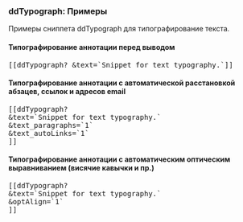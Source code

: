 
<meta http-equiv="Content-Type" content="text/html; charset=utf-8">
<h3>ddTypograph: Примеры </h3> 
Примеры сниппета ddTypograph для типографирование текста.	
<br>
<h4>Типографирование аннотации перед выводом</h4>
<pre class="brush: html;">[[ddTypograph? &text=`Snippet for text typography.`]]</pre>
<h4>Типографирование аннотации с автоматической расстановкой абзацев, ссылок и адресов email</h4>
<pre class="brush: html;">
[[ddTypograph?
&text=`Snippet for text typography.`
&text_paragraphs=`1`
&text_autoLinks=`1`
]]
</pre>
<h4>Типографирование аннотации с автоматическим оптическим выравниванием (висячие кавычки и пр.)</h4>
<pre class="brush: html;">
[[ddTypograph?
&text=`Snippet for text typography.`
&optAlign=`1`
]]
</pre>